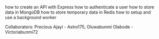 how to create an API with Express
how to authenticate a user
how to store data in MongoDB
how to store temporary data in Redis
how to setup and use a background worker

Collaborators:
Precious Ajayi - Astro175,
Oluwabunmi Olabode - Victoriabunmi72
